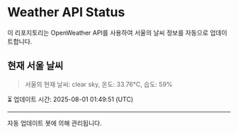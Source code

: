 
# Weather API Status

이 리포지토리는 OpenWeather API를 사용하여 서울의 날씨 정보를 자동으로 업데이트합니다.

## 현재 서울 날씨
> 서울의 현재 날씨: clear sky, 온도: 33.76°C, 습도: 59%

⏳ 업데이트 시간: 2025-08-01 01:49:51 (UTC)

---
자동 업데이트 봇에 의해 관리됩니다.
